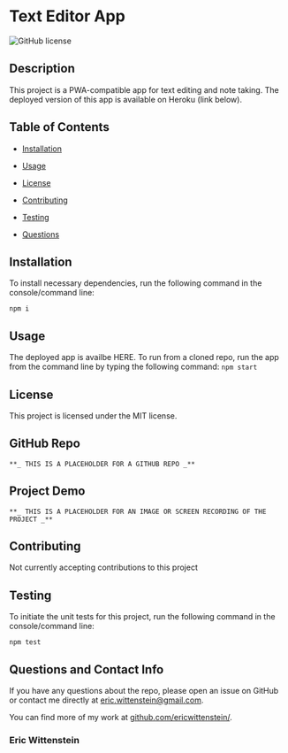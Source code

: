 # Text Editor App
![GitHub license](https://img.shields.io/badge/license-MIT-blue.svg)

## Description

This project is a PWA-compatible app for text editing and note taking. The deployed version of this app is available on Heroku (link below).

## Table of Contents 

* [Installation](#installation)

* [Usage](#usage)

* [License](#license)

* [Contributing](#contributing)

* [Testing](#testing)

* [Questions](#questions)

## Installation

To install necessary dependencies, run the following command in the console/command line:

```
npm i
```

## Usage

The deployed app is availbe HERE. To run from a cloned repo, run the app from the command line by typing the following command: ```npm start```

## License

This project is licensed under the MIT license.

## GitHub Repo

    **_ THIS IS A PLACEHOLDER FOR A GITHUB REPO _**

## Project Demo

    **_ THIS IS A PLACEHOLDER FOR AN IMAGE OR SCREEN RECORDING OF THE PROJECT _**

## Contributing

Not currently accepting contributions to this project

## Testing

To initiate the unit tests for this project, run the following command in the console/command line: 

```
npm test
```

## Questions and Contact Info

If you have any questions about the repo, please open an issue on GitHub or contact me directly at [eric.wittenstein@gmail.com](mailto:eric.wittenstein@gmail.com).

You can find more of my work at [github.com/ericwittenstein/](https://github.com/ericwittenstein/).

<!-- EHW SIGNET
---------
    |
  -----
    |
---------
 -->

### Eric Wittenstein

